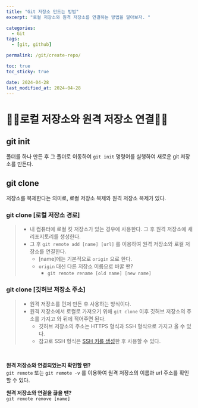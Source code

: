 ```yaml
---
title: "Git 저장소 만드는 방법"
excerpt: "로컬 저장소와 원격 저장소를 연결하는 방법을 알아보자. "

categories:
  - Git
tags:
  - [git, github]

permalink: /git/create-repo/

toc: true
toc_sticky: true

date: 2024-04-28
last_modified_at: 2024-04-28
---
```


# 👯‍♀️로컬 저장소와 원격 저장소 연결👯‍♀️

## git init
폴더를 하나 만든 후 그 폴더로 이동하여 `git init` 명령어를 실행하여 새로운 git 저장소를 만든다.

## git clone
저장소를 복제한다는 의미로, 로컬 저장소 복제와 원격 저장소 복제가 있다.  
### git clone [로컬 저장소 경로]
> - 내 컴퓨터에 로컬 킷 저장소가 있는 경우에 사용한다. 그 후 원격 저장소에 새 리포지토리를 생성한다.
> - 그 후 `git remote add [name] [url]` 를 이용하여 원격 저장소와 로컬 저장소를 연결한다.
>   - [name]에는 기본적으로 `origin` 으로 한다.
>   - `origin` 대신 다른 저장소 이름으로 바꿀 땐?
>       - `git remote rename [old name] [new name]`


### git clone [깃허브 저장소 주소]
> - 원격 저장소를 먼저 만든 후 사용하는 방식이다.
> - 원격 저장소에서 로컬로 가져오기 위해 `git clone` 이후 깃허브 저장소의 주소를 가지고 와 뒤에 적어주면 된다.
>   - 깃허브 저장소의 주소는 HTTPS 형식과 SSH 형식으로 가지고 올 수 있다.
>   - 참고로 SSH 형식은 [SSH 키를 생성](https://Yooniever42.github.io/2024-04-28-git-ssh-keygen)한 후 사용할 수 있다.

<br />

**원격 저장소와 연결되었는지 확인할 땐?**  
`git remote` 또는 `git remote -v` 를 이용하여 원격 저장소의 이름과 url 주소를 확인할 수 있다.

**원격 저장소와 연결을 끊을 땐?**  
`git remote remove [name]`